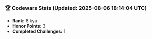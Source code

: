 ### 🏆 Codewars Stats (Updated: 2025-08-06 18:14:04 UTC)

- **Rank:** 8 kyu
- **Honor Points:** 3
- **Completed Challenges:** 1
